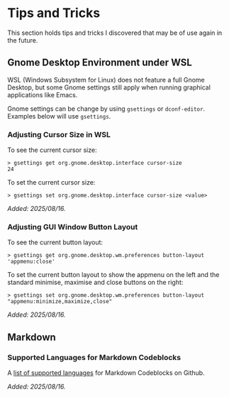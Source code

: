 # Tips and Tricks

This section holds tips and tricks I discovered that may be of use again in the future.

## Gnome Desktop Environment under WSL

WSL (Windows Subsystem for Linux) does not feature a full Gnome Desktop, but some Gnome settings still apply when running graphical applications like Emacs.

Gnome settings can be change by using `gsettings` or `dconf-editor`. Examples below will use `gsettings`.

### Adjusting Cursor Size in WSL

To see the current cursor size:

```shell
> gsettings get org.gnome.desktop.interface cursor-size
24
```

To set the current cursor size:

```shell
> gsettings set org.gnome.desktop.interface cursor-size <value>
```

*Added: 2025/08/16.*

### Adjusting GUI Window Button Layout

To see the current button layout:

```shell
> gsettings get org.gnome.desktop.wm.preferences button-layout
'appmenu:close'
```

To set the current button layout to show the appmenu on the left and  the standard minimise, maximise and close buttons on the right:

```shell
> gsettings set org.gnome.desktop.wm.preferences button-layout "appmenu:minimize,maximize,close"
```

*Added: 2025/08/16.*

## Markdown

### Supported Languages for Markdown Codeblocks

A [list of supported languages](https://gist.github.com/jon3laze/2b237438ddf859a3767cab997ff0d518) for Markdown Codeblocks on Github.

*Added: 2025/08/16.*
